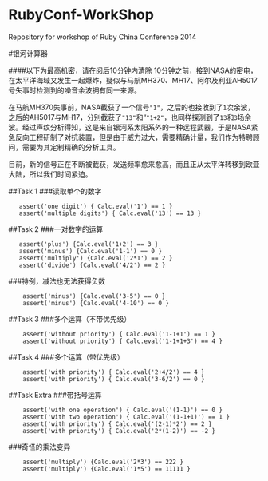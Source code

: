 RubyConf-WorkShop
=================

Repository for workshop of Ruby China Conference 2014

#银河计算器

####以下为最高机密，请在阅后10分钟内清除
10分钟之前，接到NASA的密电，在太平洋海域又发生一起爆炸，疑似与马航MH370、MH17、阿尔及利亚AH5017号失事时检测到的噪音余波拥有同一来源。

在马航MH370失事前，NASA截获了一个信号`"1"`，之后的也接收到了`1`次余波，之后的AH5017与MH17，分别截获了`"13"`和“`"1+2"`，也同样探测到了`13`和`3`场余波。经过声纹分析得知，这是来自银河系太阳系外的一种远程武器，于是NASA紧急反向工程研制了对抗装置，但是由于威力过大，需要精确计量，我们作为特聘顾问，需要为其定制精确的分析工具。

目前，新的信号正在不断被截获，发送频率愈来愈高，而且正从太平洋转移到欧亚大陆，所以我们时间紧迫。

##Task 1
###读取单个的数字
 ```
	assert('one digit') { Calc.eval('1') == 1 }
	assert('multiple digits') { Calc.eval('13') == 13 }
 ```
##Task 2
###一对数字的运算
 ```
    assert('plus') {Calc.eval('1+2') == 3 }
    assert('minus') {Calc.eval('1-1') == 0 }
    assert('multiply') {Calc.eval('2*1') == 2 }
    assert('divide') {Calc.eval('4/2') == 2 }
```
###特例，减法也无法获得负数
```
    assert('minus') {Calc.eval('3-5') == 0 }
    assert('minus') {Calc.eval('4-10') == 0 }
```
##Task 3
###多个运算（不带优先级）

```
	assert('without priority') { Calc.eval('1-1+1') == 1 }
    assert('without priority') { Calc.eval('1-1+1+3') == 4 }
```
##Task 4
###多个运算（带优先级）
```
    assert('with priority') { Calc.eval('2+4/2') == 4 }
    assert('with priority') { Calc.eval('3-6/2') == 0 }
```
##Task Extra
###带括号运算
```
	assert('with one operation') { Calc.eval('(1-1)') == 0 }
    assert('with two operation') { Calc.eval('(1-1+1)') == 1 }
    assert('with priority') { Calc.eval('(2-1)*2') == 2 }
    assert('with priority') { Calc.eval('2*(1-2)') == -2 }
```
###奇怪的乘法变异
```
    assert('multiply') {Calc.eval('2*3') == 222 }
    assert('multiply') {Calc.eval('1*5') == 11111 }
```
